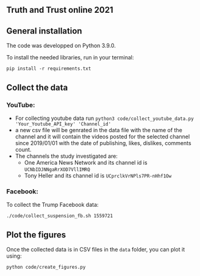 ## Truth and Trust online 2021

## General installation

The code was developped on Python 3.9.0.

To install the needed libraries, run in your terminal:

```
pip install -r requirements.txt
```

## Collect the data

### YouTube:
- For collecting youtube data run ```python3 code/collect_youtube_data.py 'Your_Youtube_API_key' 'Channel_id' ```
- a new csv file will be genrated in the data file with the name of the channel and it will contain the videos posted for the selected channel since 2019/01/01 with the date of publishing, likes, dislikes, comments count.
- The channels the study investigated are:
    - One America News Network and its channel id is ```UCNbIDJNNgaRrXOD7VllIMRQ```
    - Tony Heller and its channel id is ```UCprclkVrNPls7PR-nHhf1Ow```


### Facebook:

To collect the Trump Facebook data:

```
./code/collect_suspension_fb.sh 1559721
```

## Plot the figures

Once the collected data is in CSV files in the `data` folder, you can plot it using:

```
python code/create_figures.py
```